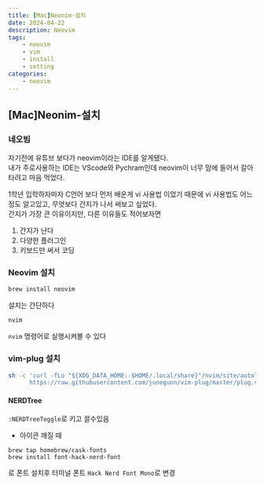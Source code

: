 ```yaml
---
title: [Mac]Neonim-설치
date: 2024-04-22
description: Neovim
tags: 
    - neovim
    - vim
    - install
    - setting
categories:
    - neovim
---
```


## [Mac]Neonim-설치

### 네오빔
자기전에 유튜브 보다가 neovim이라는 IDE를 알게됐다.\
내가 주로사용하는 IDE는 VScode와 Pychram인데 neovim이 너무 맘에 들어서 갈아타려고 마음 먹었다.

1학년 입학하자마자 C언어 보다 먼저 배운게 vi 사용법 이었기 때문에 vi 사용법도 어느정도 알고있고, 무엇보다 간지가 나서 써보고 싶었다.\
간지가 가장 큰 이유이지만, 다른 이유들도 적어보자면

1. 간지가 난다
2. 다양한 플러그인
3. 키보드만 써서 코딩



### Neovim 설치

```zsh
brew install neovim
```
설치는 간단하다
```zsh
nvim
```
`nvim` 명령어로 실행시켜볼 수 있다

### vim-plug 설치

```zsh
sh -c 'curl -fLo "${XDG_DATA_HOME:-$HOME/.local/share}"/nvim/site/autoload/plug.vim --create-dirs \
      https://raw.githubusercontent.com/junegunn/vim-plug/master/plug.vim'
```

#### NERDTree
`:NERDTreeToggle`로 키고 끌수있음

- 아이콘 깨질 때
```
brew tap homebrew/cask-fonts
brew install font-hack-nerd-font
```
로 폰트 설치후 터미널 폰트 ```Hack Nerd Font Mono```로 변경